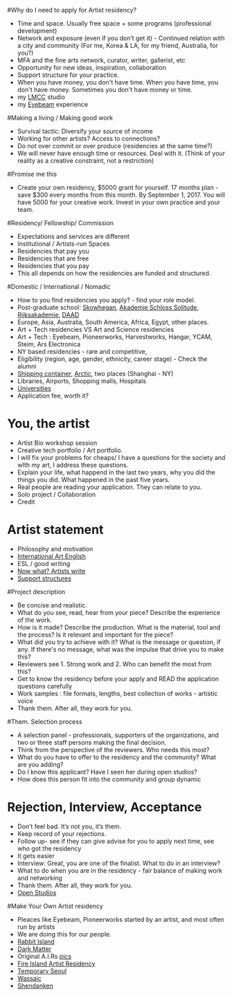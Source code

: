 #Why do I need to apply for Artist residency? 
- Time and space. Usually free space + some programs (professional development) 
- Network and exposure (even if you don’t get it) - Continued relation with a city and community (For me, Korea & LA, for my friend, Australia, for you?) 
- MFA and the fine arts network, curator, writer, gallerist, etc  
- Opportunity for new ideas, inspiration, collaboration
- Support structure for your practice.  
- When you have money, you don't have time. When you have time, you don't have money. Sometimes you don't have money or time. 
- my [LMCC](https://www.flickr.com/photos/80913365@N04/sets/72157646634239134) studio
- my [Eyebeam](https://www.flickr.com/search/?text=eyebeam%20taeyoon) experience

#Making a living / Making good work
- Survival tactic: Diversify your source of income 
- Working for other artists? Access to connections? 
- Do not over commit or over produce (residencies at the same time?) 
- We will never have enough time or resources. Deal with it. (Think of your reality as a creative constraint, not a restriction) 

#Promise me this 

- Create your own residency, $5000 grant for yourself. 17 months plan - save $300 every months from this month. By September 1, 2017. You will have 5000 for your creative work. Invest in your own practice and your team. 

#Residency/ Fellowship/ Commission 
- Expectations and services are different
- Institutional / Artists-run Spaces
- Residencies that pay you 
- Residencies that are free
- Residencies that you pay 
- This all depends on how the residencies are funded and structured. 

#Domestic / International / Nomadic 
- How to you find residencies you apply? - find your role model. 
- Post-graduate school: [Skowhegan](http://www.skowheganart.org/), [Akademie Schloss Solitude](http://www.akademie-solitude.de/en), [Rijksakademie](http://www.rijksakademie.nl/ENG/), [DAAD](http://www.berliner-kuenstlerprogramm.de/en/index_en.php)
- Europe, Asia, Australia, South America, Africa, Egypt, other places.  
- Art + Tech residencies VS Art and Science residencies 
- Art + Tech : Eyebeam, Pioneerworks, Harvestworks, Hangar, YCAM, Steim, Ars Electronica 
- NY based residencies  - rare and competitive,
- Eligibility (region, age, gender, ethnicity, career stage) - Check the alumni    
- [Shipping container](http://www.containerartistresidency.org/#!freight-/c65q), [Arctic](http://www.thearcticcircle.org/), two places (Shanghai - NY)  
- Libraries, Airports, Shopping malls, Hospitals 
- [Universities](http://studioforcreativeinquiry.org/public/university_artist_in_residence_report_2013.pdf)
- Application fee, worth it?

# You, the artist  
- Artist Bio workshop session
- Creative tech portfolio / Art portfolio. 
- I will fix your problems for cheaps/ I have a questions for the society and wIth my art, I address these questions. 
- Explain your life, what happend in the last two years, why you did the things you did. What happened in the past five years. 
- Real people are reading your application. They can relate to you.  
- Solo project / Collaboration 
- Credit 

# Artist statement
- Philosophy and motivation 
- [International Art English](https://canopycanopycanopy.com/issues/16/contents/international_art_english) 
- ESL / good writing 
- [Now what? Artists write](http://bakonline.org/en/Publications/Books/Now_What?parent=Publications%2FBooks%2FNWA_Reader_2%2FForeword) 
- [Support structures](http://www.supportstructures.org/)

#Project description
- Be concise and realistic. 
- What do you see, read, hear from your piece? Describe the experience of the work.
- How is it made? Describe the production. What is the material, tool and the process? Is it relevant and important for the piece?
- What did you try to achieve with it? What is the message or question, if any. If there's no message, what was the impulse that drive you to make this?
- Reviewers see 1. Strong work and 2. Who can benefit the most from this?
- Get to know the residency before your apply and READ the application questions carefully 
- Work samples : file formats, lengths, best collection of works - artistic voice 
- Thank them. After all, they work for you. 

#Them. Selection process
- A selection panel - professionals, supporters of the organizations, and two or three staff persons making the final decision.  
- Think from the perspective of the reviewers. Who needs this most? 
- What do you have to offer to the residency and the community? What are you adding? 
- Do I know this applicant? Have I seen her during open studios? 
- How does this person fit into the community and group dynamic

# Rejection, Interview, Acceptance
- Don’t feel bad. It’s not you, it’s them. 
- Keep record of your rejections.  
-  Follow up- see if they can give advise for you to apply next time, see who got the residency 
-  It gets easier 
- Interview: Great, you are one of the finalist. What to do in an interview?
- What to do when you are in the residency - fair balance of making work and networking 
- Thank them. After all, they work for you. 
- [Open Studios](https://www.flickr.com/photos/80913365@N04/sets/72157651927897443)

#Make Your Own Artist residency 
- Pleaces like Eyebeam, Pioneerworks started by an artist, and most often run by artists 
- We are doing this for our people. 
- [Rabbit Island](http://rabbitisland.org/)
- [Dark Matter](http://www.darkmattermanufacturing.com/) 
- Original A.I.Rs [pics](http://www.gettyimages.com/detail/news-photo/sign-on-loft-building-signifying-legal-artists-in-residence-news-photo/583733257)
- [Fire Island Artist Residency](http://www.fireislandartistresidency.org/)
- [Temporary Seoul](http://taeyoonchoi.com/2010/12/seoul-residency/)
- [Wassaic](http://wassaicartistresidency.org/) 
- [Shendanken](http://www.shandakenproject.org/) 
